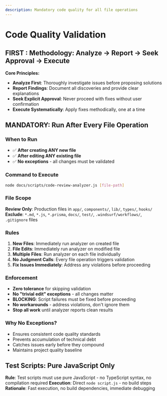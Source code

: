 ```yaml
---
description: Mandatory code quality for all file operations
---
```


# Code Quality Validation

## FIRST : Methodology: Analyze → Report → Seek Approval → Execute

**Core Principles:**
- **Analyze First**: Thoroughly investigate issues before proposing solutions
- **Report Findings**: Document all discoveries and provide clear explanations
- **Seek Explicit Approval**: Never proceed with fixes without user confirmation
- **Execute Systematically**: Apply fixes methodically, one at a time

## MANDATORY: Run After Every File Operation

### When to Run
- ✅ **After creating ANY new file**
- ✅ **After editing ANY existing file** 
- ✅ **No exceptions** - all changes must be validated

### Command to Execute
```bash
node docs/scripts/code-review-analyzer.js [file-path]
```

### File Scope

**Review Only**: Production files in `app/`, `components/`, `lib/`, `types/`, `hooks/`  
**Exclude**: `*.md`, `*.js`, `*.prisma`, `docs/`, `test/`, `.windsurf/workflows/`, `.gitignore` files

### Rules
1. **New Files**: Immediately run analyzer on created file
2. **File Edits**: Immediately run analyzer on modified file  
3. **Multiple Files**: Run analyzer on each file individually
4. **No Judgment Calls**: Every file operation triggers validation
5. **Fix Issues Immediately**: Address any violations before proceeding

### Enforcement
- **Zero tolerance** for skipping validation
- **No "trivial edit" exceptions** - all changes matter
- **BLOCKING**: Script failures must be fixed before proceeding
- **No workarounds** - address violations, don't ignore them
- **Stop all work** until analyzer reports clean results

### Why No Exceptions?
- Ensures consistent code quality standards
- Prevents accumulation of technical debt
- Catches issues early before they compound
- Maintains project quality baseline

## Test Scripts: Pure JavaScript Only

**Rule**: Test scripts must use pure JavaScript - no TypeScript syntax, no compilation required
**Execution**: Direct `node script.js` - no build steps
**Rationale**: Fast execution, no build dependencies, immediate debugging